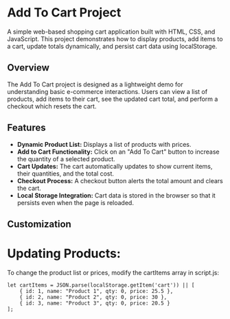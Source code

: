 # Add To Cart Project

A simple web-based shopping cart application built with HTML, CSS, and JavaScript. This project demonstrates how to display products, add items to a cart, update totals dynamically, and persist cart data using localStorage.

## Overview

The Add To Cart project is designed as a lightweight demo for understanding basic e-commerce interactions. Users can view a list of products, add items to their cart, see the updated cart total, and perform a checkout which resets the cart.

## Features

- **Dynamic Product List:** Displays a list of products with prices.
- **Add to Cart Functionality:** Click on an "Add To Cart" button to increase the quantity of a selected product.
- **Cart Updates:** The cart automatically updates to show current items, their quantities, and the total cost.
- **Checkout Process:** A checkout button alerts the total amount and clears the cart.
- **Local Storage Integration:** Cart data is stored in the browser so that it persists even when the page is reloaded.
 
## Customization

# Updating Products:
To change the product list or prices, modify the cartItems array in script.js:

    let cartItems = JSON.parse(localStorage.getItem('cart')) || [
        { id: 1, name: "Product 1", qty: 0, price: 25.5 },
        { id: 2, name: "Product 2", qty: 0, price: 30 },
        { id: 3, name: "Product 3", qty: 0, price: 20.5 }
    ];